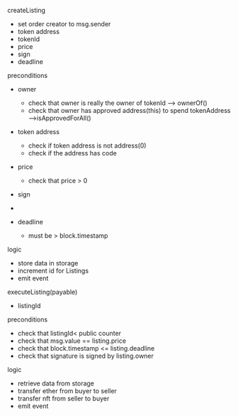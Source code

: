 createListing

- set order creator to msg.sender
- token address
- tokenId
- price
- sign
- deadline

preconditions
 - owner
    - check that owner is really the owner of tokenId --> ownerOf()
    - check that owner has approved address(this) to spend tokenAddress -->isApprovedForAll()
    
 - token address
    - check if token address is not address(0) 
    - check if the address has code 

 - price
    - check that price > 0 
    
 - sign
  - 
 - deadline
     - must be > block.timestamp 
    
logic
- store data in storage
- increment id for Listings
- emit event


executeListing(payable)

- listingId

preconditions

- check that listingId< public counter
- check that msg.value == listing.price
- check that block.timestamp <= listing.deadline
- check that signature is signed by listing.owner


logic

- retrieve data from storage
- transfer ether from buyer to seller
- transfer nft from seller to buyer
- emit event